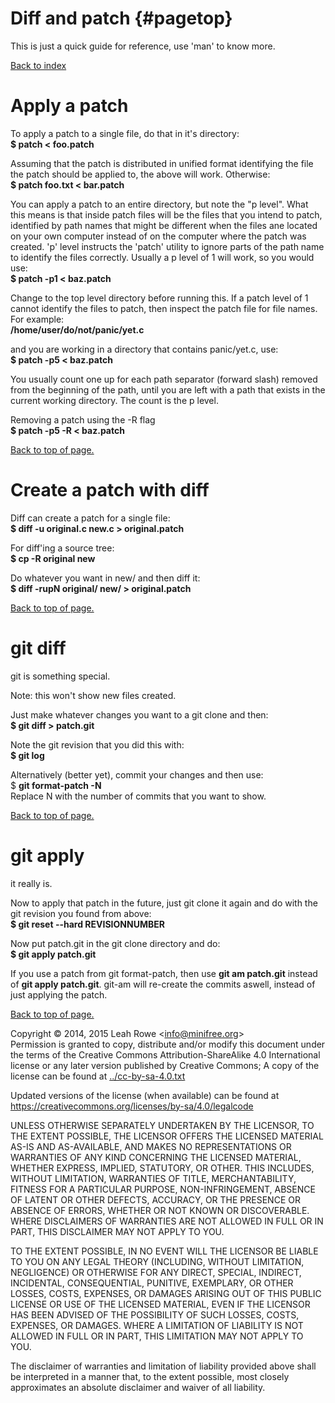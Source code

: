 
Diff and patch {#pagetop}
==============

This is just a quick guide for reference, use \'man\' to know more.

[Back to index](./)



Apply a patch
=============

To apply a patch to a single file, do that in it\'s directory:\
**\$ patch &lt; foo.patch**

Assuming that the patch is distributed in unified format identifying the
file the patch should be applied to, the above will work. Otherwise:\
**\$ patch foo.txt &lt; bar.patch**

You can apply a patch to an entire directory, but note the \"p level\".
What this means is that inside patch files will be the files that you
intend to patch, identified by path names that might be different when
the files ane located on your own computer instead of on the computer
where the patch was created. \'p\' level instructs the \'patch\' utility
to ignore parts of the path name to identify the files correctly.
Usually a p level of 1 will work, so you would use:\
**\$ patch -p1 &lt; baz.patch**

Change to the top level directory before running this. If a patch level
of 1 cannot identify the files to patch, then inspect the patch file for
file names. For example:\
**/home/user/do/not/panic/yet.c**

and you are working in a directory that contains panic/yet.c, use:\
**\$ patch -p5 &lt; baz.patch**

You usually count one up for each path separator (forward slash) removed
from the beginning of the path, until you are left with a path that
exists in the current working directory. The count is the p level.

Removing a patch using the -R flag\
**\$ patch -p5 -R &lt; baz.patch**

[Back to top of page.](#pagetop)



Create a patch with diff
========================

Diff can create a patch for a single file:\
**\$ diff -u original.c new.c &gt; original.patch**

For diff\'ing a source tree:\
**\$ cp -R original new**

Do whatever you want in new/ and then diff it:\
**\$ diff -rupN original/ new/ &gt; original.patch**

[Back to top of page.](#pagetop)



git diff
========

git is something special.

Note: this won\'t show new files created.

Just make whatever changes you want to a git clone and then:\
**\$ git diff &gt; patch.git**

Note the git revision that you did this with:\
**\$ git log**

Alternatively (better yet), commit your changes and then use:\
\$ **git format-patch -N**\
Replace N with the number of commits that you want to show.

[Back to top of page.](#pagetop)



git apply
=========

it really is.

Now to apply that patch in the future, just git clone it again and do
with the git revision you found from above:\
**\$ git reset \--hard REVISIONNUMBER**

Now put patch.git in the git clone directory and do:\
**\$ git apply patch.git**

If you use a patch from git format-patch, then use **git am patch.git**
instead of **git apply patch.git**. git-am will re-create the commits
aswell, instead of just applying the patch.

[Back to top of page.](#pagetop)



Copyright © 2014, 2015 Leah Rowe &lt;info@minifree.org&gt;\
Permission is granted to copy, distribute and/or modify this document
under the terms of the Creative Commons Attribution-ShareAlike 4.0
International license or any later version published by Creative
Commons; A copy of the license can be found at
[../cc-by-sa-4.0.txt](../cc-by-sa-4.0.txt)

Updated versions of the license (when available) can be found at
<https://creativecommons.org/licenses/by-sa/4.0/legalcode>

UNLESS OTHERWISE SEPARATELY UNDERTAKEN BY THE LICENSOR, TO THE EXTENT
POSSIBLE, THE LICENSOR OFFERS THE LICENSED MATERIAL AS-IS AND
AS-AVAILABLE, AND MAKES NO REPRESENTATIONS OR WARRANTIES OF ANY KIND
CONCERNING THE LICENSED MATERIAL, WHETHER EXPRESS, IMPLIED, STATUTORY,
OR OTHER. THIS INCLUDES, WITHOUT LIMITATION, WARRANTIES OF TITLE,
MERCHANTABILITY, FITNESS FOR A PARTICULAR PURPOSE, NON-INFRINGEMENT,
ABSENCE OF LATENT OR OTHER DEFECTS, ACCURACY, OR THE PRESENCE OR ABSENCE
OF ERRORS, WHETHER OR NOT KNOWN OR DISCOVERABLE. WHERE DISCLAIMERS OF
WARRANTIES ARE NOT ALLOWED IN FULL OR IN PART, THIS DISCLAIMER MAY NOT
APPLY TO YOU.

TO THE EXTENT POSSIBLE, IN NO EVENT WILL THE LICENSOR BE LIABLE TO YOU
ON ANY LEGAL THEORY (INCLUDING, WITHOUT LIMITATION, NEGLIGENCE) OR
OTHERWISE FOR ANY DIRECT, SPECIAL, INDIRECT, INCIDENTAL, CONSEQUENTIAL,
PUNITIVE, EXEMPLARY, OR OTHER LOSSES, COSTS, EXPENSES, OR DAMAGES
ARISING OUT OF THIS PUBLIC LICENSE OR USE OF THE LICENSED MATERIAL, EVEN
IF THE LICENSOR HAS BEEN ADVISED OF THE POSSIBILITY OF SUCH LOSSES,
COSTS, EXPENSES, OR DAMAGES. WHERE A LIMITATION OF LIABILITY IS NOT
ALLOWED IN FULL OR IN PART, THIS LIMITATION MAY NOT APPLY TO YOU.

The disclaimer of warranties and limitation of liability provided above
shall be interpreted in a manner that, to the extent possible, most
closely approximates an absolute disclaimer and waiver of all liability.

